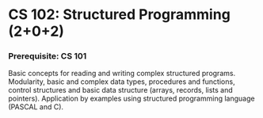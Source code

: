 # CS 102: Structured Programming (2+0+2)
### Prerequisite: CS 101
Basic concepts for reading and writing complex structured programs. Modularity, basic and
complex data types, procedures and functions, control structures and basic data structure
(arrays, records, lists and pointers). Application by examples using structured programming
language (PASCAL and C).
